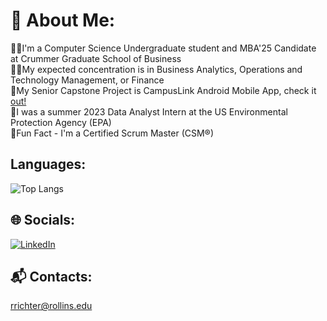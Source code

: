 # 💫 About Me:
👨‍💻I'm a Computer Science Undergraduate student and MBA'25 Candidate at Crummer Graduate School of Business<br>
👨‍💼My expected concentration is in Business Analytics, Operations and Technology Management, or Finance<br>
📲My Senior Capstone Project is CampusLink Android Mobile App, check it [out!](https://github.com/Muse070/CampusLink_Rollins) 
<br>🌱I was a summer 2023 Data Analyst Intern at the US Environmental Protection Agency (EPA)<br>
🏉Fun Fact - I'm a Certified Scrum Master (CSM®)<br>

## Languages:
![Top Langs](https://github-readme-stats.vercel.app/api/top-langs/?username=rDakota&hide_progress=true)

## 🌐 Socials:
[![LinkedIn](https://img.shields.io/badge/LinkedIn-%230077B5.svg?logo=linkedin&logoColor=white)](https://linkedin.com/in/rowanrichter) 

## 📬 Contacts:
rrichter@rollins.edu
